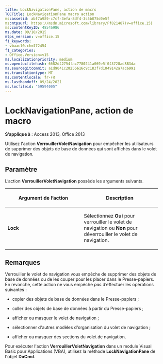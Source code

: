```yaml
---
title: LockNavigationPane, action de macro
TOCTitle: LockNavigationPane macro action
ms:assetid: abf7a989-c7cf-3efa-8df4-3c5b075d0e5f
ms:mtpsurl: https://msdn.microsoft.com/library/Ff821487(v=office.15)
ms:contentKeyID: 48546986
ms.date: 09/18/2015
mtps_version: v=office.15
f1_keywords:
- vbaac10.chm172454
f1_categories:
- Office.Version=v15
ms.localizationpriority: medium
ms.openlocfilehash: 6682d42754fac7780241a069e5f043728ad883da
ms.sourcegitcommit: a1d9041c20256616c9c183f7d1049142a7ac6991
ms.translationtype: MT
ms.contentlocale: fr-FR
ms.lasthandoff: 09/24/2021
ms.locfileid: "59594005"
---
```

# <a name="locknavigationpane-macro-action"></a>LockNavigationPane, action de macro


**S’applique à** : Access 2013, Office 2013

Utilisez l'action **VerrouillerVoletNavigation** pour empêcher les utilisateurs de supprimer des objets de base de données qui sont affichés dans le volet de navigation.

## <a name="setting"></a>Paramètre

L’action **VerrouillerVoletNavigation** possède les arguments suivants.

<table>
<colgroup>
<col style="width: 50%" />
<col style="width: 50%" />
</colgroup>
<thead>
<tr class="header">
<th><p>Argument de l’action</p></th>
<th><p>Description</p></th>
</tr>
</thead>
<tbody>
<tr class="odd">
<td><p><strong>Lock</strong></p></td>
<td><p>Sélectionnez <strong>Oui</strong> pour verrouiller le volet de navigation ou <strong>Non</strong> pour déverrouiller le volet de navigation.</p></td>
</tr>
</tbody>
</table>


## <a name="remarks"></a>Remarques

Verrouiller le volet de navigation vous empêche de supprimer des objets de base de données ou de les couper pour les placer dans le Presse-papiers. En revanche, cette action ne vous empêche *pas* d’effectuer les opérations suivantes :

  - copier des objets de base de données dans le Presse-papiers ;

  - coller des objets de base de données à partir du Presse-papiers ;

  - afficher ou masquer le volet de navigation ;

  - sélectionner d'autres modèles d'organisation du volet de navigation ;

  - afficher ou masquer des sections du volet de navigation.

Pour exécuter l'action **VerrouillerVoletNavigation** dans un module Visual Basic pour Applications (VBA), utilisez la méthode **LockNavigationPane** de l'objet **DoCmd**.

